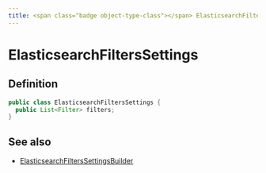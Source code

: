 ```yaml
---
title: <span class="badge object-type-class"></span> ElasticsearchFiltersSettings
---
```

# <span class="badge object-type-class"></span> ElasticsearchFiltersSettings

## Definition

```java
public class ElasticsearchFiltersSettings {
  public List<Filter> filters;
}
```
## See also

 * <span class="badge builder"></span> [ElasticsearchFiltersSettingsBuilder](./builder-ElasticsearchFiltersSettingsBuilder.md)
